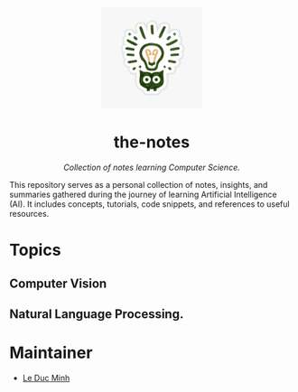 <p align="center">
  <img src="asset/thenotes.png" width="180" >
</p>
<h1 align="center">the-notes</h1>

<p align="center">
  <em>Collection of notes learning Computer Science.</em>
</p>



This repository serves as a personal collection of notes, insights, and summaries gathered during the journey of learning Artificial Intelligence (AI). It includes concepts, tutorials, code snippets, and references to useful resources.


# Topics


## Computer Vision



## Natural Language Processing. 




# Maintainer 

- [Le Duc Minh](https://github.com/MinLee0210)